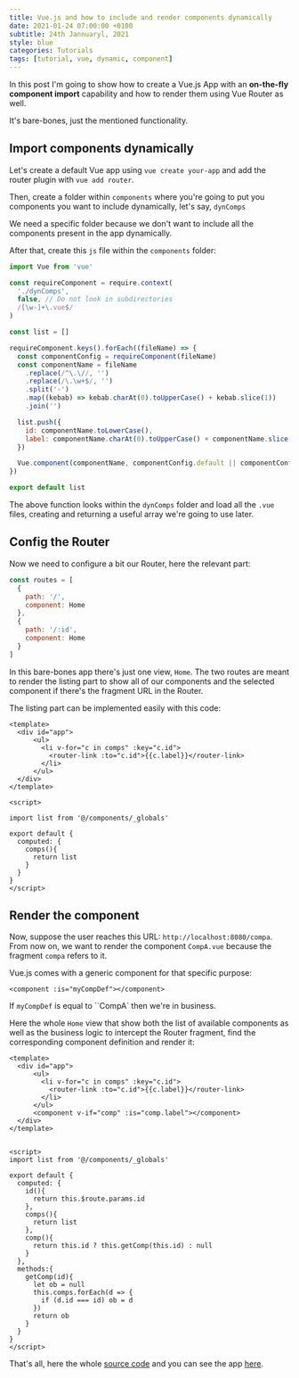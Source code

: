 ```yaml
---
title: Vue.js and how to include and render components dynamically
date: 2021-01-24 07:00:00 +0100
subtitle: 24th Jannuaryl, 2021
style: blue
categories: Tutorials
tags: [tutorial, vue, dynamic, component]
---
```


In this post I'm going to show how to create a Vue.js App with an **on-the-fly component import** capability and how to render them using Vue Router as well.

It's bare-bones, just the mentioned functionality.

## Import components dynamically

Let's create a default Vue app using `vue create your-app` and add the router plugin with `vue add router`.

Then, create a folder within `components` where you're going to put you components you want to include dynamically, let's say, `dynComps`

We need a specific folder because we don't want to include all the components present in the app dynamically.

After that, create this `js` file within the `components` folder:

```js
import Vue from 'vue'

const requireComponent = require.context(
  './dynComps',
  false, // Do not look in subdirectories
  /[\w-]+\.vue$/
)

const list = []

requireComponent.keys().forEach((fileName) => {
  const componentConfig = requireComponent(fileName)
  const componentName = fileName
    .replace(/^\.\//, '')
    .replace(/\.\w+$/, '')
    .split('-')
    .map((kebab) => kebab.charAt(0).toUpperCase() + kebab.slice(1))
    .join('')

  list.push({
    id: componentName.toLowerCase(),
    label: componentName.charAt(0).toUpperCase() + componentName.slice(1)
  })

  Vue.component(componentName, componentConfig.default || componentConfig)
})

export default list
```

The above function looks within the `dynComps` folder and load all the `.vue` files, creating and returning a useful array we're going to use later.

## Config the Router

Now we need to configure a bit our Router, here the relevant part:

```js
const routes = [
  {
    path: '/',
    component: Home
  },
  {
    path: '/:id',
    component: Home
  }
]
```

In this bare-bones app there's  just one view, `Home`. The two routes are meant to render the listing part to show all of our components and the selected component if there's the fragment URL in the Router.

The listing part can be implemented easily with this code:

```vue
<template>
  <div id="app">
      <ul>
        <li v-for="c in comps" :key="c.id">
          <router-link :to="c.id">{{c.label}}</router-link>
        </li>
      </ul>
  </div>
</template>

<script>

import list from '@/components/_globals'

export default {
  computed: {
    comps(){
      return list
    }
  }
}
</script>
```



## Render the component

Now, suppose the user reaches this URL: `http://localhost:8080/compa`. From now on, we want to render the component `CompA.vue` because the fragment `compa` refers to it.

Vue.js comes with a generic component for that specific purpose:

```vue
<component :is="myCompDef"></component>
```

If `myCompDef` is equal to ``CompA` then we're in business.

Here the whole `Home` view that show both the list of available components as well as the business logic to intercept the Router fragment, find the corresponding component definition and render it:

```vue
<template>
  <div id="app">
      <ul>
        <li v-for="c in comps" :key="c.id">
          <router-link :to="c.id">{{c.label}}</router-link>
        </li>
      </ul>
      <component v-if="comp" :is="comp.label"></component>
  </div>
</template>


<script>
import list from '@/components/_globals'

export default {
  computed: {
    id(){
      return this.$route.params.id
    },
    comps(){
      return list
    },
    comp(){
      return this.id ? this.getComp(this.id) : null
    }
  },
  methods:{
    getComp(id){
      let ob = null
      this.comps.forEach(d => {
        if (d.id === id) ob = d
      })
      return ob
    }
  }
}
</script>
```

That's all, here the whole [source code](https://github.com/fabiofranchino/vue-import-components-dynamically/) and you can see the app [here](https://fabiofranchino.github.io/vue-import-components-dynamically/).